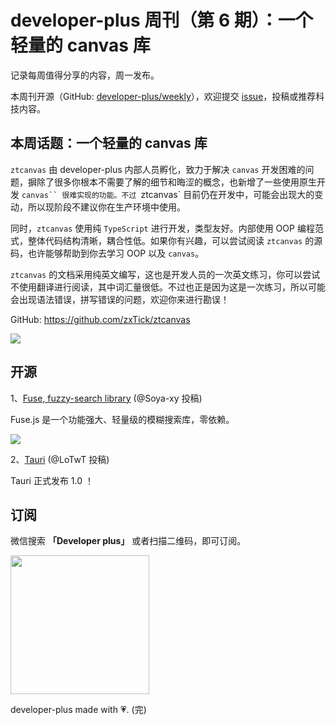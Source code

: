 # developer-plus 周刊（第 6 期）：一个轻量的 canvas 库

记录每周值得分享的内容，周一发布。

本周刊开源（GitHub: [developer-plus/weekly](https://github.com/developer-plus/weekly)），欢迎提交 [issue](https://github.com/developer-plus/weekly/issues/new/choose)，投稿或推荐科技内容。

## 本周话题：一个轻量的 canvas 库

`ztcanvas` 由 developer-plus 内部人员孵化，致力于解决 `canvas` 开发困难的问题，摒除了很多你根本不需要了解的细节和晦涩的概念，也新增了一些使用原生开发 `canvas`` 很难实现的功能。不过 `ztcanvas` 目前仍在开发中，可能会出现大的变动，所以现阶段不建议你在生产环境中使用。

同时，`ztcanvas` 使用纯 `TypeScript` 进行开发，类型友好。内部使用 OOP 编程范式，整体代码结构清晰，耦合性低。如果你有兴趣，可以尝试阅读 `ztcanvas` 的源码，也许能够帮助到你去学习 OOP 以及 `canvas`。

`ztcanvas` 的文档采用纯英文编写，这也是开发人员的一次英文练习，你可以尝试不使用翻译进行阅读，其中词汇量很低。不过也正是因为这是一次练习，所以可能会出现语法错误，拼写错误的问题，欢迎你来进行勘误！

GitHub: https://github.com/zxTick/ztcanvas

<img src="https://oss.hongbusi.com/weekly/6-0.png">

## 开源

1、[Fuse, fuzzy-search library](https://fusejs.io) (@Soya-xy 投稿)

Fuse.js 是一个功能强大、轻量级的模糊搜索库，零依赖。

<img src="https://oss.hongbusi.com/weekly/6-1.png">

2、[Tauri](https://github.com/tauri-apps/tauri) (@LoTwT 投稿)

Tauri 正式发布 1.0 ！

## 订阅

微信搜索 **「Developer plus」** 或者扫描二维码，即可订阅。

<img src='https://oss.hongbusi.com/qrcode.jpg' width='222' />

developer-plus made with 💗. (完)
